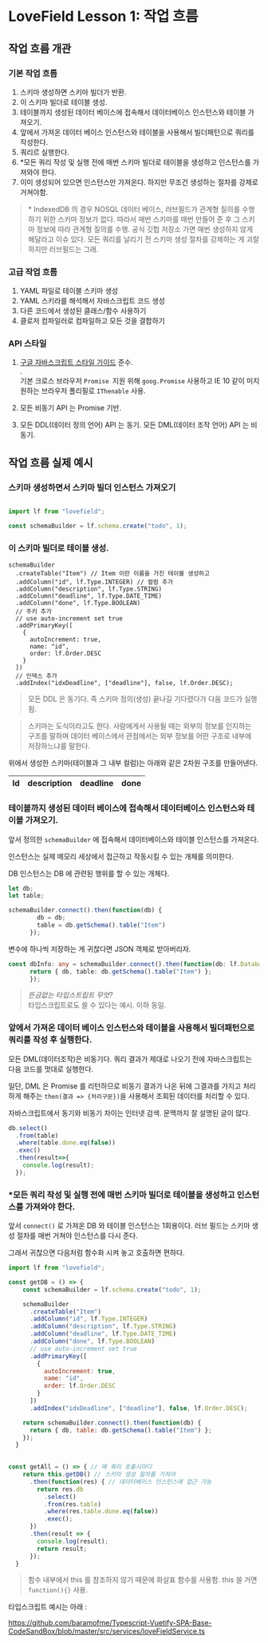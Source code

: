 
# LoveField Lesson 1: 작업 흐름

## 작업 흐름 개관

### 기본 작업 흐름

1. 스키마 생성하면 스키마 빌더가 반환.
2. 이 스키마 빌더로 테이블 생성.
3. 테이블까지 생성된 데이터 베이스에 접속해서 데이터베이스 인스턴스와 테이블 가져오기.
4. 앞에서 가져온 데이터 베이스 인스턴스와 테이블을 사용해서 빌더패턴으로 쿼리를 작성한다.
5. 쿼리르 실행한다.
6. *모든 쿼리 작성 및 실행 전에 매번 스키마 빌더로 테이블을 생성하고 인스턴스를 가져와야 한다.
7. 이미 생성되어 있으면 인스턴스만 가져온다. 하지만 무조건 생성하는 절차를 강제로 거쳐야함.

> \* IndexedDB 의 경우 NOSQL 데이터 베이스, 러브필드가 관계형 질의를 수행하기 위한 스키마 정보가 없다. 따라서 매번 스키마를 매번 만들어 준 후 그 스키마 정보에 따라 관계형 질의를 수행.
  공식 깃헙 저장소 가면 매번 생성하지 않게 해달라고 이슈 있다. 모든 쿼리를 날리기 전 스키마 생성 절차를 강제하는 게 괴랄하지만 러브필드는 그래.
  
### 고급 작업 흐름

1. YAML 파일로 테이블 스키마 생성
2. YAML 스키라를 해석해서 자바스크립트 코드 생성
3. 다른 코드에서 생성된 클래스/함수 사용하기
4. 클로저 컴파일러로 컴파일하고 모든 것을 결합하기

### API 스타일

1. [구글 자바스크립트 스타일 가이드](https://google.github.io/styleguide/jsguide.html) 준수.   
   .  
  기본 크로스 브라우저 `Promise `지원 위해 `goog.Promise` 사용하고 IE 10 같이 미지원하는 브라우저 폴리필로 `IThenable` 사용.
  
2. 모든 비동기 API 는 Promise 기반.
3. 모든 DDL(데이터 정의 언어) API 는 동기. 모든 DML(데이터 조작 언어) API 는 비동기. 
 
## 작업 흐름 실제 예시

### 스키마 생성하면서 스키마 빌더 인스턴스 가져오기

```javascript

import lf from "lovefield";

const schemaBuilder = lf.schema.create("todo", 1);
``` 
 
### 이 스키마 빌더로 테이블 생성.

```javascrip
schemaBuilder
  .createTable("Item") // Item 이란 이름을 가진 테이블 생성하고
  .addColumn("id", lf.Type.INTEGER) // 컬럼 추가
  .addColumn("description", lf.Type.STRING)
  .addColumn("deadline", lf.Type.DATE_TIME)
  .addColumn("done", lf.Type.BOOLEAN)
  // 주키 추가
  // use auto-increment set true
  .addPrimaryKey([
    {
      autoIncrement: true,
      name: "id",
      order: lf.Order.DESC
    }
  ])
  // 인덱스 추가
  .addIndex("idxDeadline", ["deadline"], false, lf.Order.DESC);
```

> 모든 DDL 은 동기다. 즉 스키마 정의(생성) 끝나길 기다렸다가 다음 코드가 실행됨. 

> 스키마는 도식이라고도 한다. 사람에게서 사용될 때는 외부의 정보를 인지하는 구조를 말하며 데이터 베이스에서 관점에서는 외부 정보를 어떤 구조로 내부에 저장하느냐를 말한다.  

위에서 생성한 스키마(테이블과 그 내부 컬럼)는 아래와 같은 2차원 구조를 만들어낸다.

|Id|description|deadline|done|
|---|---|---|---|

<!--|   |   |   |   |-->
<!--|   |   |   |   |-->
<!--|   |   |   |   |-->

### 테이블까지 생성된 데이터 베이스에 접속해서 데이터베이스 인스턴스와 테이블 가져오기.

앞서 정의한 `schemaBuilder` 에 접속해서 데이터베이스와 테이블 인스턴스를 가져온다.

인스턴스는 실제 메모리 세상에서 접근하고 작동시킬 수 있는 개체를 의미한다.

DB 인스턴스는 DB 에 관련된 행위를 할 수 있는 개체다.

```javascript
let db;
let table;

schemaBuilder.connect().then(function(db) {
        db = db;
        table = db.getSchema().table("Item")
      });
```

변수에 하나씩 저장하는 게 귀찮다면 JSON 객체로 받아버리자.

```typescript
const dbInfo: any = schemaBuilder.connect().then(function(db: lf.Database) {
      return { db, table: db.getSchema().table("Item") };
      });
```

> *뜬금없는 타입스트립트 무엇?*   
타입스크립트로도 쓸 수 있다는 예시. 이하 동일.


### 앞에서 가져온 데이터 베이스 인스턴스와 테이블을 사용해서 빌더패턴으로 쿼리를 작성 후 실행한다.

모든 DML(데이터조작)은 비동기다. 쿼리 결과가 제대로 나오기 전에 자바스크립트는 다음 코드를 멋대로 실행한다.
 
일단, DML 은 Promise 를 리턴하므로 비동기 결과가 나온 뒤에 그결과를 가지고 처리하게 해주는 `then(결과 => {처리구문})`을 사용해서 조회된 데이터를 처리할 수 있다.

자바스크립트에서 동기와 비동기 차이는 인터넷 검색. 문맥까지 잘 설명된 글이 많다.

```javascript
db.select()
  .from(table)
  .where(table.done.eq(false))
  .exec()
  .then(result=>{
    console.log(result);
  });
```


### *모든 쿼리 작성 및 실행 전에 매번 스키마 빌더로 테이블을 생성하고 인스턴스를 가져와야 한다.

앞서 `connect()` 로 가져온 DB 와 테이블 인스턴스는 1회용이다. 러브 필드는 스키마 생성 절차를 매번 거쳐야 인스턴스를 다시 준다.

그래서 귀찮으면 다음처럼 함수화 시켜 놓고 호출하면 편하다.

```javascript
import lf from "lovefield";

const getDB = () => {
    const schemaBuilder = lf.schema.create("todo", 1);

    schemaBuilder
      .createTable("Item")
      .addColumn("id", lf.Type.INTEGER)
      .addColumn("description", lf.Type.STRING)
      .addColumn("deadline", lf.Type.DATE_TIME)
      .addColumn("done", lf.Type.BOOLEAN)
      // use auto-increment set true
      .addPrimaryKey([
        {
          autoIncrement: true,
          name: "id",
          order: lf.Order.DESC
        }
      ])
      .addIndex("idxDeadline", ["deadline"], false, lf.Order.DESC);

    return schemaBuilder.connect().then(function(db) {
      return { db, table: db.getSchema().table("Item") };
    });
  }

  
const getAll = () => { // 매 쿼리 호출시마다
    return this.getDB() // 스키마 생성 절차를 거쳐야
      .then(function(res) { // 데이터베이스 인스턴스에 접근 가능
        return res.db
          .select()
          .from(res.table)
          .where(res.table.done.eq(false))
          .exec();
      })
      .then(result => {
        console.log(result);
        return result;
      });
  }  
```

> 함수 내부에서 this 를 참조하지 않기 때문에 화살표 함수를 사용함. this 쓸 거면 `function(){}` 사용.

타입스크립트 예시는 아래 :

https://github.com/baramofme/Typescript-Vuetify-SPA-Base-CodeSandBox/blob/master/src/services/loveFieldService.ts
